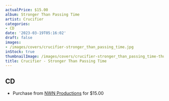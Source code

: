 ```yaml
---
actualPrice: $15.00
album: Stronger Than Passing Time
artist: Crucifier
categories:
- CD
date: '2023-03-19T05:16:02'
draft: false
images:
- /images/covers/crucifier-stronger_than_passing_time.jpg
inStock: true
thumbnailImage: /images/covers/crucifier-stronger_than_passing_time-thumb.jpg
title: Crucifier - Stronger Than Passing Time
---
```


## CD
* Purchase from [NWN Productions](http://shop.nwnprod.com/index.php?route=product/product&path=93&product_id=32356&sort=pd.name&order=ASC) for $15.00
